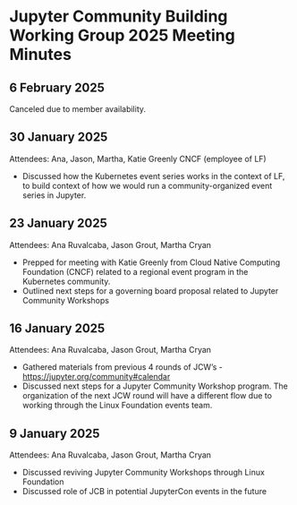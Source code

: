 # Jupyter Community Building Working Group 2025 Meeting Minutes

## 6 February 2025
Canceled due to member availability. 

## 30 January 2025
Attendees: Ana, Jason, Martha, Katie Greenly CNCF (employee of LF)
* Discussed how the Kubernetes event series works in the context of LF, to build context of how we would run a community-organized event series in Jupyter.

## 23 January 2025
Attendees: Ana Ruvalcaba, Jason Grout, Martha Cryan
* Prepped for meeting with Katie Greenly from Cloud Native Computing Foundation (CNCF) related to a regional event program in the Kubernetes community. 
* Outlined next steps for a governing board proposal related to Jupyter Community Workshops

## 16 January 2025
Attendees: Ana Ruvalcaba, Jason Grout, Martha Cryan
* Gathered materials from previous 4 rounds of JCW’s - https://jupyter.org/community#calendar
* Discussed next steps for a Jupyter Community Workshop program. The organization of the next JCW round will have a different flow due to working through the Linux Foundation events team.

## 9 January 2025
Attendees: Ana Ruvalcaba, Jason Grout, Martha Cryan
* Discussed reviving Jupyter Community Workshops through Linux Foundation
* Discussed role of JCB in potential JupyterCon events in the future
